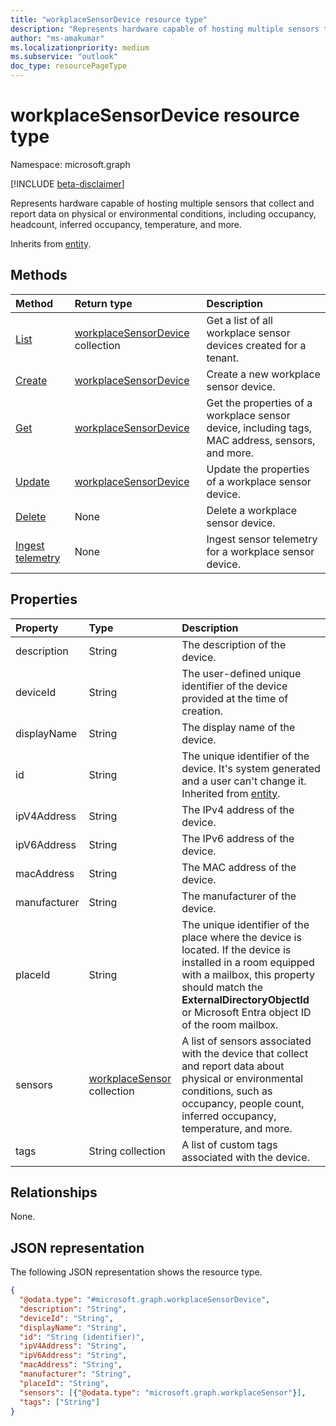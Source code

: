 ```yaml
---
title: "workplaceSensorDevice resource type"
description: "Represents hardware capable of hosting multiple sensors that collect and report data on physical or environmental conditions, including occupancy, headcount, inferred occupancy, temperature, and more."
author: "ms-amakumar"
ms.localizationpriority: medium
ms.subservice: "outlook"
doc_type: resourcePageType
---
```


# workplaceSensorDevice resource type

Namespace: microsoft.graph

[!INCLUDE [beta-disclaimer](../../includes/beta-disclaimer.md)]

Represents hardware capable of hosting multiple sensors that collect and report data on physical or environmental conditions, including occupancy, headcount, inferred occupancy, temperature, and more.

Inherits from [entity](../resources/entity.md).

## Methods

|Method|Return type|Description|
|:---|:---|:---|
|[List](../api/workplace-list-sensordevices.md)|[workplaceSensorDevice](../resources/workplacesensordevice.md) collection|Get a list of all workplace sensor devices created for a tenant.|
|[Create](../api/workplace-post-sensordevices.md)|[workplaceSensorDevice](../resources/workplacesensordevice.md)|Create a new workplace sensor device.|
|[Get](../api/workplacesensordevice-get.md)|[workplaceSensorDevice](../resources/workplacesensordevice.md)|Get the properties of a workplace sensor device, including tags, MAC address, sensors, and more.|
|[Update](../api/workplacesensordevice-update.md)|[workplaceSensorDevice](../resources/workplacesensordevice.md)|Update the properties of a workplace sensor device.|
|[Delete](../api/workplacesensordevice-delete.md)|None|Delete a workplace sensor device.|
|[Ingest telemetry](../api/workplacesensordevice-ingesttelemetry.md)|None|Ingest sensor telemetry for a workplace sensor device.|

## Properties

|Property|Type|Description|
|:---|:---|:---|
|description|String| The description of the device. |
|deviceId|String| The user-defined unique identifier of the device provided at the time of creation. |
|displayName|String| The display name of the device. |
|id|String| The unique identifier of the device. It's system generated and a user can't change it. Inherited from [entity](../resources/entity.md).|
|ipV4Address|String| The IPv4 address of the device. |
|ipV6Address|String| The IPv6 address of the device. |
|macAddress|String| The MAC address of the device. |
|manufacturer|String| The manufacturer of the device. |
|placeId|String| The unique identifier of the place where the device is located. If the device is installed in a room equipped with a mailbox, this property should match the **ExternalDirectoryObjectId** or Microsoft Entra object ID of the room mailbox. |
|sensors|[workplaceSensor](../resources/workplacesensor.md) collection| A list of sensors associated with the device that collect and report data about physical or environmental conditions, such as occupancy, people count, inferred occupancy, temperature, and more. |
|tags|String collection| A list of custom tags associated with the device. |

## Relationships

None.

## JSON representation

The following JSON representation shows the resource type.

<!-- {
  "blockType": "resource",
  "keyProperty": "id",
  "@odata.type": "microsoft.graph.workplaceSensorDevice",
  "baseType": "microsoft.graph.entity",
  "openType": false
}
-->
``` json
{
  "@odata.type": "#microsoft.graph.workplaceSensorDevice",
  "description": "String",
  "deviceId": "String",
  "displayName": "String",
  "id": "String (identifier)",
  "ipV4Address": "String",
  "ipV6Address": "String",
  "macAddress": "String",
  "manufacturer": "String",
  "placeId": "String",
  "sensors": [{"@odata.type": "microsoft.graph.workplaceSensor"}],
  "tags": ["String"]
}
```
